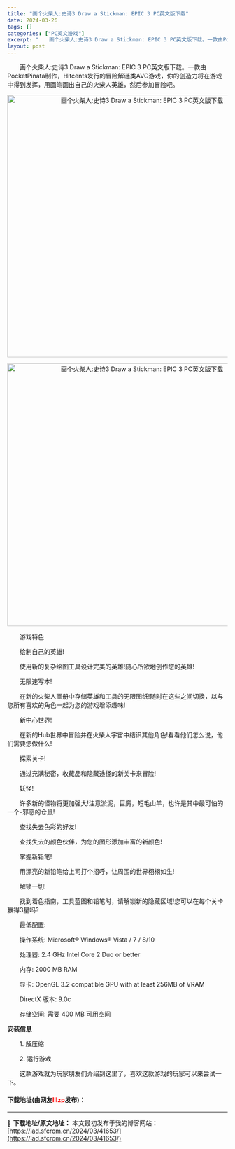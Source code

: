 ```yaml
---
title: "画个火柴人:史诗3 Draw a Stickman: EPIC 3 PC英文版下载"
date: 2024-03-26
tags: []
categories: ["PC英文游戏"]
excerpt: "　　画个火柴人:史诗3 Draw a Stickman: EPIC 3 PC英文版下载。一款由PocketPinata制作，Hitcents发行的冒险解谜类AVG游戏，你的创造力将在游戏中得到发挥，用画笔画出自己的火柴人英雄，然后参加冒险吧。 　　游戏特色 　　绘制自己的英雄! 　　使用新的复杂绘图&hellip;"
layout: post
---
```


 <p>　　画个火柴人:史诗3 Draw a Stickman: EPIC 3 PC英文版下载。一款由PocketPinata制作，Hitcents发行的冒险解谜类AVG游戏，你的创造力将在游戏中得到发挥，用画笔画出自己的火柴人英雄，然后参加冒险吧。</p> <p align="center"><img align="" border="0" src="https://lad.sfcrom.cn/wp-content/uploads/2024/03/20240326_6602f17f4ac81.webp" width="600" alt="画个火柴人:史诗3 Draw a Stickman: EPIC 3 PC英文版下载" /></p> <p align="center"><img align="" border="0" src="https://lad.sfcrom.cn/wp-content/uploads/2024/03/20240326_6602f17fb435d.webp" width="600" alt="画个火柴人:史诗3 Draw a Stickman: EPIC 3 PC英文版下载" /></p> <p>　　游戏特色</p> <p>　　绘制自己的英雄!</p> <p>　　使用新的复杂绘图工具设计完美的英雄!随心所欲地创作您的英雄!</p> <p>　　无限速写本!</p> <p>　　在新的火柴人画册中存储英雄和工具的无限图纸!随时在这些之间切换，以与您所有喜欢的角色一起为您的游戏增添趣味!</p> <p>　　新中心世界!</p> <p>　　在新的Hub世界中冒险并在火柴人宇宙中结识其他角色!看看他们怎么说，他们需要您做什么!</p> <p>　　探索关卡!</p> <p>　　通过充满秘密，收藏品和隐藏途径的新关卡来冒险!</p> <p>　　妖怪!</p> <p>　　许多新的怪物将更加强大!注意淤泥，巨魔，短毛山羊，也许是其中最可怕的一个-邪恶的仓鼠!</p> <p>　　查找失去色彩的好友!</p> <p>　　查找失去的颜色伙伴，为您的图形添加丰富的新颜色!</p> <p>　　掌握新铅笔!</p> <p>　　用漂亮的新铅笔给上司打个招呼，让周围的世界栩栩如生!</p> <p>　　解锁一切!</p> <p>　　找到着色指南，工具蓝图和铅笔时，请解锁新的隐藏区域!您可以在每个关卡赢得3星吗?</p> <p>　　最低配置:</p> <p>　　操作系统: Microsoft&reg; Windows&reg; Vista / 7 / 8/10</p> <p>　　处理器: 2.4 GHz Intel Core 2 Duo or better</p> <p>　　内存: 2000 MB RAM</p> <p>　　显卡: OpenGL 3.2 compatible GPU with at least 256MB of VRAM</p> <p>　　DirectX 版本: 9.0c</p> <p>　　存储空间: 需要 400 MB 可用空间</p> <p><strong>安装信息</strong></p> <p>　　1. 解压缩</p> <p>　　2. 运行游戏</p> <p>　　这款游戏就为玩家朋友们介绍到这里了，喜欢这款游戏的玩家可以来尝试一下。</p> <p><h4>下载地址(由网友<font color="red">lllzp</font>发布)：</h4></p> 

---
📖 **下载地址/原文地址：** 本文最初发布于我的博客网站：[https://lad.sfcrom.cn/2024/03/41653/](https://lad.sfcrom.cn/2024/03/41653/)
